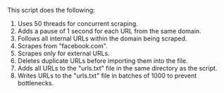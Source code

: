 This script does the following:

1. Uses 50 threads for concurrent scraping.
2. Adds a pause of 1 second for each URL from the same domain.
3. Follows all internal URLs within the domain being scraped.
4. Scrapes from "facebook.com".
5. Scrapes only for external URLs.
6. Deletes duplicate URLs before importing them into the file.
7. Adds all URLs to the "urls.txt" file in the same directory as the script.
8. Writes URLs to the "urls.txt" file in batches of 1000 to prevent bottlenecks.
